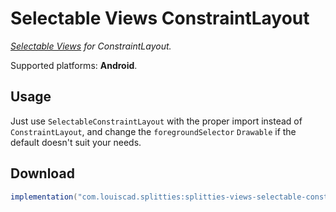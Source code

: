 # Selectable Views ConstraintLayout

*[Selectable Views](../views-selectable) for ConstraintLayout.*

Supported platforms: **Android**.

## Usage

Just use `SelectableConstraintLayout` with the proper import instead of
`ConstraintLayout`, and change the `foregroundSelector` `Drawable` if the
default doesn't suit your needs.

## Download

```groovy
implementation("com.louiscad.splitties:splitties-views-selectable-constraintlayout:$splitties_version")
```
